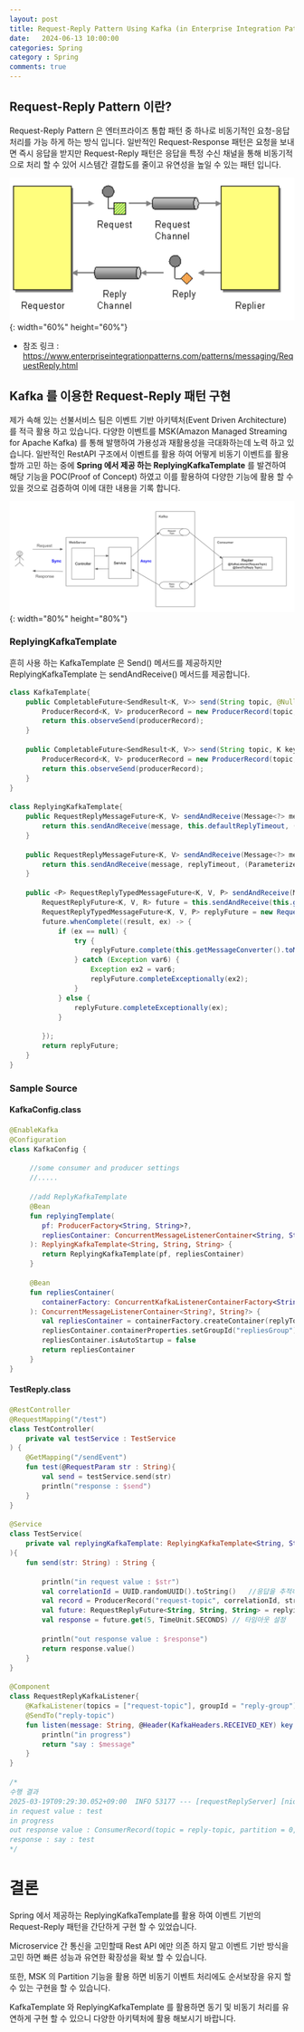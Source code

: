 ```yaml
---
layout: post
title: Request-Reply Pattern Using Kafka (in Enterprise Integration Patterns)
date:   2024-06-13 10:00:00
categories: Spring
category : Spring
comments: true 
---
```


## Request-Reply Pattern 이란?

Request-Reply Pattern 은 엔터프라이즈 통합 패턴 중 하나로 비동기적인 요청-응답 처리를 가능 하게 하는 방식 입니다.
일반적인 Request-Response 패턴은 요청을 보내면 즉시 응답을 받지만 Request-Reply 패턴은 응답을 특정 수신 채널을 통해
비동기적으로 처리 할 수 있어 시스템간 결합도를 줄이고 유연성을 높일 수 있는 패턴 입니다.

![Request-Reply Pattern](/img/spring/RequestReply.png){: width="60%" height="60%"}

* 참조 링크 : https://www.enterpriseintegrationpatterns.com/patterns/messaging/RequestReply.html



## Kafka 를 이용한 Request-Reply 패턴 구현

제가 속해 있는 선불서비스 팀은 이벤트 기반 아키텍처(Event Driven Architecture) 를 적극 활용 하고 있습니다.
다양한 이벤트를 MSK(Amazon Managed Streaming for Apache Kafka) 를 통해 발행하여 가용성과 재활용성을 극대화하는데 노력 하고 있습니다.
일반적인 RestAPI 구조에서 이벤트를 활용 하여 어떻게 비동기 이벤트를 활용 할까 고민 하는 중에 __Spring 에서 제공 하는 ReplyingKafkaTemplate__ 를 발견하여
해당 기능을 POC(Proof of Concept) 하였고 이를 활용하여 다양한 기능에 활용 할 수 있을 것으로 검증하여 이에 대한 내용을 기록 합니다.

![Request-Reply Architecture](/img/spring/RequestReply-Arch.png){: width="80%" height="80%"}

### ReplyingKafkaTemplate

흔히 사용 하는 KafkaTemplate 은 Send() 메서드를 제공하지만 ReplyingKafkaTemplate 는 sendAndReceive() 메서드를 제공합니다.

```java
class KafkaTemplate{
    public CompletableFuture<SendResult<K, V>> send(String topic, @Nullable V data) {
        ProducerRecord<K, V> producerRecord = new ProducerRecord(topic, data);
        return this.observeSend(producerRecord);
    }
 
    public CompletableFuture<SendResult<K, V>> send(String topic, K key, @Nullable V data) {
        ProducerRecord<K, V> producerRecord = new ProducerRecord(topic, key, data);
        return this.observeSend(producerRecord);
    }
}
 
class ReplyingKafkaTemplate{
    public RequestReplyMessageFuture<K, V> sendAndReceive(Message<?> message) {
        return this.sendAndReceive(message, this.defaultReplyTimeout, (ParameterizedTypeReference)null);
    }
 
    public RequestReplyMessageFuture<K, V> sendAndReceive(Message<?> message, Duration replyTimeout) {
        return this.sendAndReceive(message, replyTimeout, (ParameterizedTypeReference)null);
    }
     
    public <P> RequestReplyTypedMessageFuture<K, V, P> sendAndReceive(Message<?> message, @Nullable Duration replyTimeout, @Nullable ParameterizedTypeReference<P> returnType) {
        RequestReplyFuture<K, V, R> future = this.sendAndReceive(this.getMessageConverter().fromMessage(message, this.getDefaultTopic()), replyTimeout);
        RequestReplyTypedMessageFuture<K, V, P> replyFuture = new RequestReplyTypedMessageFuture(future.getSendFuture());
        future.whenComplete((result, ex) -> {
            if (ex == null) {
                try {
                    replyFuture.complete(this.getMessageConverter().toMessage(result, (Acknowledgment)null, (Consumer)null, returnType == null ? null : returnType.getType()));
                } catch (Exception var6) {
                    Exception ex2 = var6;
                    replyFuture.completeExceptionally(ex2);
                }
            } else {
                replyFuture.completeExceptionally(ex);
            }
     
        });
        return replyFuture;
    }
}
```

### Sample Source

#### KafkaConfig.class

```kotlin
@EnableKafka
@Configuration
class KafkaConfig {
      
     //some consumer and producer settings
     //.....
 
     //add ReplyKafkaTemplate
     @Bean
     fun replyingTemplate(
        pf: ProducerFactory<String, String>?,
        repliesContainer: ConcurrentMessageListenerContainer<String, String>?
     ): ReplyingKafkaTemplate<String, String, String> {
        return ReplyingKafkaTemplate(pf, repliesContainer)
     }
 
     @Bean
     fun repliesContainer(
        containerFactory: ConcurrentKafkaListenerContainerFactory<String?, String?>
     ): ConcurrentMessageListenerContainer<String?, String?> {
        val repliesContainer = containerFactory.createContainer(replyTopic)
        repliesContainer.containerProperties.setGroupId("repliesGroup")
        repliesContainer.isAutoStartup = false
        return repliesContainer
     }
}
```

#### TestReply.class

```kotlin
@RestController
@RequestMapping("/test")
class TestController(
    private val testService : TestService
) {
    @GetMapping("/sendEvent")
    fun test(@RequestParam str : String){
        val send = testService.send(str)
        println("response : $send")
    }
}
 
@Service
class TestService(
    private val replyingKafkaTemplate: ReplyingKafkaTemplate<String, String, String>
){
    fun send(str: String) : String {
 
        println("in request value : $str")
        val correlationId = UUID.randomUUID().toString()   //응답을 추적하기 위한 고유 식별자
        val record = ProducerRecord("request-topic", correlationId, str)
        val future: RequestReplyFuture<String, String, String> = replyingKafkaTemplate.sendAndReceive(record)   //RequestReply 호출
        val response = future.get(5, TimeUnit.SECONDS) // 타임아웃 설정
 
        println("out response value : $response")
        return response.value()
    }
}
 
@Component
class RequestReplyKafkaListener{
    @KafkaListener(topics = ["request-topic"], groupId = "reply-group")
    @SendTo("reply-topic")
    fun listen(message: String, @Header(KafkaHeaders.RECEIVED_KEY) key: String?): String {
        println("in progress")
        return "say : $message"
    }
}
 
/*
수행 결과
2025-03-19T09:29:30.052+09:00  INFO 53177 --- [requestReplyServer] [nio-8090-exec-1] o.s.web.servlet.DispatcherServlet        : Completed initialization in 0 ms
in request value : test
in progress
out response value : ConsumerRecord(topic = reply-topic, partition = 0, leaderEpoch = 0, offset = 28, CreateTime = 1742344170106, serialized key size = 36, serialized value size = 10, headers = RecordHeaders(headers = [RecordHeader(key = kafka_correlationId, value = [76, 34, 85, 24, 127, 127, 77, 41, -128, 121, -111, 5, 23, -93, -28, -87])], isReadOnly = false), key = eef74a7b-4190-4e50-948a-1b2d16afd792, value = say : test)
response : say : test
*/

```

# 결론

Spring 에서 제공하는 ReplyingKafkaTemplate를 활용 하여 이벤트 기반의 Request-Reply 패턴을 간단하게 구현 할 수 있었습니다.

Microservice 간 통신을 고민할때 Rest API 에만 의존 하지 말고 이벤트 기반 방식을 고민 하면 빠른 성능과 유연한 확장성을 확보 할 수 있습니다.

또한, MSK 의 Partition 기능을 활용 하면 비동기 이벤트 처리에도 순서보장을 유지 할 수 있는 구현을 할 수 있습니다.

KafkaTemplate 와 ReplyingKafkaTemplate 를 활용하면 동기 및 비동기 처리를 유연하게 구현 할 수 있으니 다양한 아키텍처에 활용 해보시기 바랍니다.

